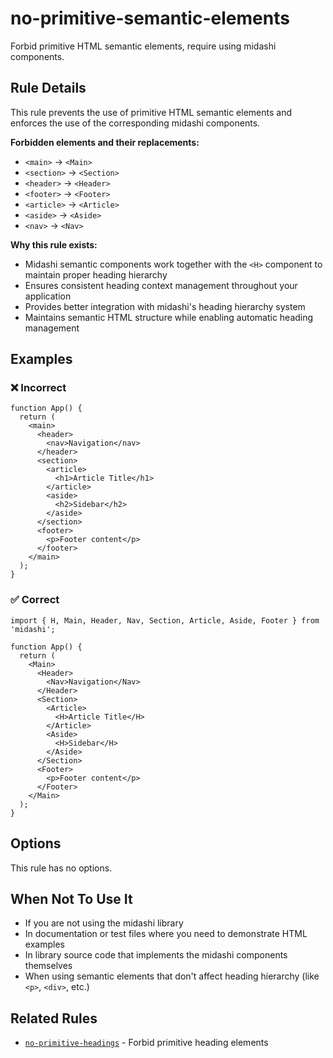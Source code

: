 # no-primitive-semantic-elements

Forbid primitive HTML semantic elements, require using midashi components.

## Rule Details

This rule prevents the use of primitive HTML semantic elements and enforces the use of the corresponding midashi components.

**Forbidden elements and their replacements:**
- `<main>` → `<Main>`
- `<section>` → `<Section>`
- `<header>` → `<Header>`
- `<footer>` → `<Footer>`
- `<article>` → `<Article>`
- `<aside>` → `<Aside>`
- `<nav>` → `<Nav>`

**Why this rule exists:**
- Midashi semantic components work together with the `<H>` component to maintain proper heading hierarchy
- Ensures consistent heading context management throughout your application
- Provides better integration with midashi's heading hierarchy system
- Maintains semantic HTML structure while enabling automatic heading management

## Examples

### ❌ Incorrect

```tsx
function App() {
  return (
    <main>
      <header>
        <nav>Navigation</nav>
      </header>
      <section>
        <article>
          <h1>Article Title</h1>
        </article>
        <aside>
          <h2>Sidebar</h2>
        </aside>
      </section>
      <footer>
        <p>Footer content</p>
      </footer>
    </main>
  );
}
```

### ✅ Correct

```tsx
import { H, Main, Header, Nav, Section, Article, Aside, Footer } from 'midashi';

function App() {
  return (
    <Main>
      <Header>
        <Nav>Navigation</Nav>
      </Header>
      <Section>
        <Article>
          <H>Article Title</H>
        </Article>
        <Aside>
          <H>Sidebar</H>
        </Aside>
      </Section>
      <Footer>
        <p>Footer content</p>
      </Footer>
    </Main>
  );
}
```

## Options

This rule has no options.

## When Not To Use It

- If you are not using the midashi library
- In documentation or test files where you need to demonstrate HTML examples
- In library source code that implements the midashi components themselves
- When using semantic elements that don't affect heading hierarchy (like `<p>`, `<div>`, etc.)

## Related Rules

- [`no-primitive-headings`](./no-primitive-headings.md) - Forbid primitive heading elements